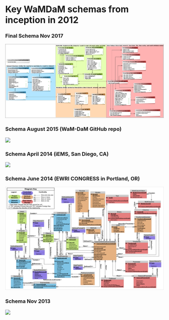 # Key WaMDaM schemas from inception in 2012

### Final Schema Nov 2017
![](/schemas/Older_key_schemas/5.png)


### Schema August 2015 (WaM-DaM GitHub repo)
![](/schemas/Older_key_schemas/4.png)


### Schema April 2014 (iEMS, San Diego, CA)
![](/schemas/Older_key_schemas/3.png)


### Schema June 2014 (EWRI CONGRESS in Portland, OR)
![](/schemas/Older_key_schemas/2.png)

### Schema Nov 2013 
![](/schemas/Older_key_schemas/1.png)
